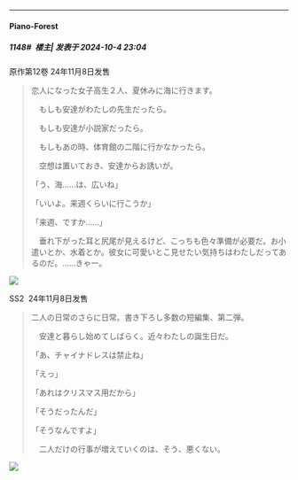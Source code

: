 ﻿
*****

####  Piano-Forest  
##### 1148#         楼主| 发表于 2024-10-4 23:04

原作第12卷 24年11月8日发售 <blockquote>恋人になった女子高生２人、夏休みに海に行きます。

　もしも安達がわたしの先生だったら。

　もしも安達が小説家だったら。

　もしもあの時、体育館の二階に行かなかったら。

　空想は置いておき、安達からお誘いが。

「う、海……は、広いね」

「いいよ。来週くらいに行こうか」

「来週、ですか……」

　垂れ下がった耳と尻尾が見えるけど、こっちも色々準備が必要だ。お小遣いとか、水着とか。彼女に可愛いとこ見せたい気持ちはわたしだってあるのだ。……きゃー。 </blockquote>
<img src="https://p.sda1.dev/19/69dfcb8697f469f15371dfc5fe65cb39/20241004_224416.jpg" referrerpolicy="no-referrer">

SS2  24年11月8日发售 <blockquote>二人の日常のさらに日常。書き下ろし多数の短編集、第二弾。

　安達と暮らし始めてしばらく。近々わたしの誕生日だ。

「あ、チャイナドレスは禁止ね」

「えっ」

「あれはクリスマス用だから」

「そうだったんだ」

「そうなんですよ」

　二人だけの行事が増えていくのは、そう、悪くない。</blockquote>
<img src="https://p.sda1.dev/19/58242ca837cdd23c5211e941570011ee/71JGMkaBNUL._AC_SL1500_.jpg" referrerpolicy="no-referrer">

